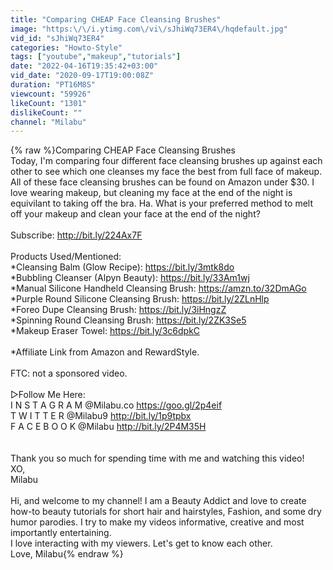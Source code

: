 ```yaml
---
title: "Comparing CHEAP Face Cleansing Brushes"
image: "https:\/\/i.ytimg.com\/vi\/sJhiWq73ER4\/hqdefault.jpg"
vid_id: "sJhiWq73ER4"
categories: "Howto-Style"
tags: ["youtube","makeup","tutorials"]
date: "2022-04-16T19:35:42+03:00"
vid_date: "2020-09-17T19:00:08Z"
duration: "PT16M8S"
viewcount: "59926"
likeCount: "1301"
dislikeCount: ""
channel: "Milabu"
---
```

{% raw %}Comparing CHEAP Face Cleansing Brushes<br />Today, I'm comparing four different face cleansing brushes up against each other to see which one cleanses my face the best from full face of makeup. All of these face cleansing brushes can be found on Amazon under $30. I love wearing makeup, but cleaning my face at the end of the night is equivilant to taking off the bra. Ha. What is your preferred method to melt off your makeup and clean your face at the end of the night? <br /><br />Subscribe: <a rel="nofollow" target="blank" href="http://bit.ly/224Ax7F">http://bit.ly/224Ax7F</a><br /><br />Products Used/Mentioned: <br />*Cleansing Balm (Glow Recipe): <a rel="nofollow" target="blank" href="https://bit.ly/3mtk8do">https://bit.ly/3mtk8do</a><br />*Bubbling Cleanser (Alpyn Beauty): <a rel="nofollow" target="blank" href="https://bit.ly/33Am1wj">https://bit.ly/33Am1wj</a> <br />*Manual Silicone Handheld Cleansing Brush: <a rel="nofollow" target="blank" href="https://amzn.to/32DmAGo">https://amzn.to/32DmAGo</a><br />*Purple Round Silicone Cleansing Brush: <a rel="nofollow" target="blank" href="https://bit.ly/2ZLnHlp">https://bit.ly/2ZLnHlp</a><br />*Foreo Dupe Cleansing Brush: <a rel="nofollow" target="blank" href="https://bit.ly/3iHngzZ">https://bit.ly/3iHngzZ</a><br />*Spinning Round Cleansing Brush: <a rel="nofollow" target="blank" href="https://bit.ly/2ZK3Se5">https://bit.ly/2ZK3Se5</a><br />*Makeup Eraser Towel: <a rel="nofollow" target="blank" href="https://bit.ly/3c6dpkC">https://bit.ly/3c6dpkC</a><br /><br />*Affiliate Link from Amazon and RewardStyle. <br /><br />FTC: not a sponsored video. <br /><br />▷Follow Me Here:<br />I N S T A G R A M @Milabu.co <a rel="nofollow" target="blank" href="https://goo.gl/2p4eif">https://goo.gl/2p4eif</a><br />T W I T T E R @Milabu9 <a rel="nofollow" target="blank" href="http://bit.ly/1p9tpbx">http://bit.ly/1p9tpbx</a><br />F A C E B O O K @Milabu <a rel="nofollow" target="blank" href="http://bit.ly/2P4M35H">http://bit.ly/2P4M35H</a><br /><br /><br />Thank you so much for spending time with me and watching this video! <br />XO, <br />Milabu<br /><br />Hi, and welcome to my channel!  I am a Beauty Addict and love to create how-to beauty tutorials for short hair and hairstyles, Fashion, and some dry humor parodies. I try to make my videos informative, creative and most importantly entertaining. <br />I love interacting with my viewers. Let's get to know each other.  <br />Love, Milabu{% endraw %}
